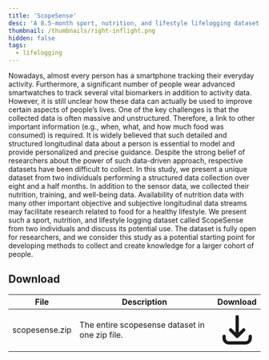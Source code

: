 ```yaml
---
title: 'ScopeSense'
desc: 'A 8.5-month sport, nutrition, and lifestyle lifelogging dataset.'
thumbnail: /thumbnails/right-inflight.png
hidden: false
tags:
  - lifelogging
---
```


Nowadays, almost every person has a smartphone tracking their everyday activity. Furthermore, a significant number of people wear advanced smartwatches to track several vital biomarkers in addition to activity data. However, it is still unclear how these data can actually be used to improve certain aspects of people’s lives. One of the key challenges is that the collected data is often massive and unstructured. Therefore, a link to other important information (e.g., when, what, and how much food was consumed) is required. It is widely believed that such detailed and structured longitudinal data about a person is essential to model and provide personalized and precise guidance. Despite the strong belief of researchers about the power of such data-driven approach, respective datasets have been difficult to collect.  In this study, we present a unique dataset from two individuals performing a structured data collection over  eight and a half months. In addition to the sensor data, we collected their nutrition, training, and well-being data. Availability of nutrition data with many other important objective and subjective longitudinal data streams may facilitate research related to food for a healthy lifestyle. We present such a sport, nutrition, and lifestyle logging dataset called ScopeSense from two individuals and discuss its potential use. The dataset is fully open for researchers, and we consider this study as a potential starting point for developing methods to collect and create knowledge for a larger cohort of people.  

## Download
| File | Description | Download
| --- | --- | :---: |
| scopesense.zip  | The entire scopesense dataset in one zip file. |  [<svg xmlns="http://www.w3.org/2000/svg" class="h-6 w-6 m-0 inline-block" fill="none" viewBox="0 0 24 24" stroke="currentColor"><path stroke-linecap="round" stroke-linejoin="round" stroke-width="2" d="M4 16v1a3 3 0 003 3h10a3 3 0 003-3v-1m-4-4l-4 4m0 0l-4-4m4 4V4" /></svg>](https://osf.io/v5acr/) |
